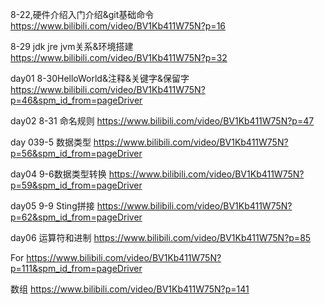 8-22,硬件介绍入门介绍&git基础命令
https://www.bilibili.com/video/BV1Kb411W75N?p=16

8-29 jdk jre jvm关系&环境搭建
https://www.bilibili.com/video/BV1Kb411W75N?p=32

day01 8-30HelloWorld&注释&关键字&保留字
https://www.bilibili.com/video/BV1Kb411W75N?p=46&spm_id_from=pageDriver

day02 8-31 命名规则
https://www.bilibili.com/video/BV1Kb411W75N?p=47

day 039-5 数据类型
https://www.bilibili.com/video/BV1Kb411W75N?p=56&spm_id_from=pageDriver

day04 9-6数据类型转换
https://www.bilibili.com/video/BV1Kb411W75N?p=59&spm_id_from=pageDriver

day05 9-9 Sting拼接
https://www.bilibili.com/video/BV1Kb411W75N?p=62&spm_id_from=pageDriver

day06 运算符和进制
https://www.bilibili.com/video/BV1Kb411W75N?p=85

For
https://www.bilibili.com/video/BV1Kb411W75N?p=111&spm_id_from=pageDriver

数组
https://www.bilibili.com/video/BV1Kb411W75N?p=141
